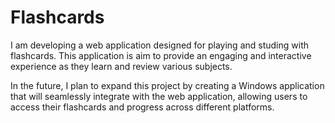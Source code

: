 # Flashcards
I am developing a web application designed for playing and studing with flashcards. This application is aim to provide an engaging and interactive experience as they learn and review various subjects.

In the future, I plan to expand this project by creating a Windows application that will seamlessly integrate with the web application, allowing users to access their flashcards and progress across different platforms.
